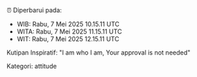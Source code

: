 ⏰ Diperbarui pada:
- WIB: Rabu, 7 Mei 2025 10.15.11 UTC
- WITA: Rabu, 7 Mei 2025 11.15.11 UTC
- WIT: Rabu, 7 Mei 2025 12.15.11 UTC

Kutipan Inspiratif:
"I am who I am, Your approval is not needed"


Kategori: attitude

